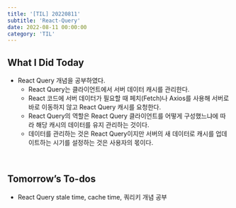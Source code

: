 ```yaml
---
title: '[TIL] 20220811'
subtitle: 'React-Query'
date: 2022-08-11 00:00:00
category: 'TIL'
---
```


## What I Did Today

- React Query 개념을 공부하였다.
  - React Query는 클라이언트에서 서버 데이터 캐시를 관리한다.
  - React 코드에 서버 데이터가 필요할 때 페치(Fetch)나 Axios를 사용해 서버로 바로 이동하지 않고 React Query 캐시를 요청한다.
  - React Query의 역할은 React Query 클라이언트를 어떻게 구성했느냐에 따라 해당 캐시의 데이터를 유지 관리하는 것이다.
  - 데이터를 관리하는 것은 React Query이지만 서버의 새 데이터로 캐시를 업데이트하는 시기를 설정하는 것은 사용자의 몫이다.

<br/>

## Tomorrow’s To-dos

- React Query stale time, cache time, 쿼리키 개념 공부

  <br/>
